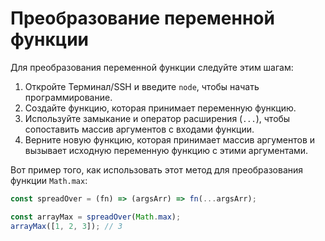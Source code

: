 # Преобразование переменной функции

Для преобразования переменной функции следуйте этим шагам:

1. Откройте Терминал/SSH и введите `node`, чтобы начать программирование.
2. Создайте функцию, которая принимает переменную функцию.
3. Используйте замыкание и оператор расширения (`...`), чтобы сопоставить массив аргументов с входами функции.
4. Верните новую функцию, которая принимает массив аргументов и вызывает исходную переменную функцию с этими аргументами.

Вот пример того, как использовать этот метод для преобразования функции `Math.max`:

```js
const spreadOver = (fn) => (argsArr) => fn(...argsArr);

const arrayMax = spreadOver(Math.max);
arrayMax([1, 2, 3]); // 3
```
